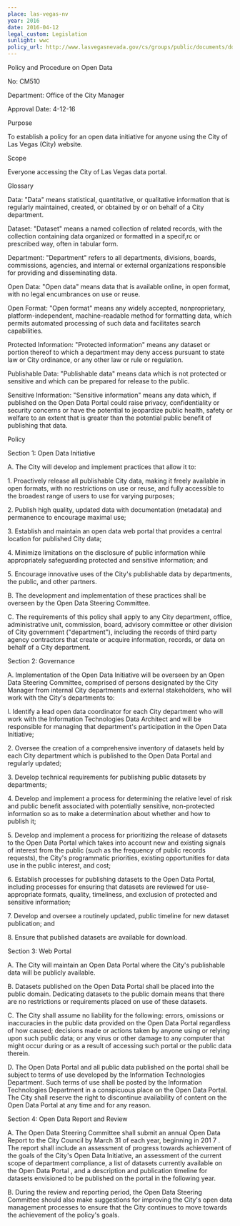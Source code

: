 ```yaml
---
place: las-vegas-nv
year: 2016
date: 2016-04-12
legal_custom: Legislation
sunlight: wwc
policy_url: http://www.lasvegasnevada.gov/cs/groups/public/documents/document/chjk/mda5/~edisp/prd009912.pdf
---
```


<p>Policy and Procedure on Open Data</p> <p>No: CM510</p> <p>Department: Office of the City Manager</p> <p>Approval Date: 4-12-16</p> <p>Purpose</p> <p>To establish a policy for an open data initiative for anyone using the City of Las Vegas (City) website.</p> <p>Scope</p> <p>Everyone accessing the City of Las Vegas data portal.</p> <p>Glossary</p> <p>Data: "Data" <span class="def-data">means statistical, quantitative, or qualitative information that is regularly maintained, created, or obtained by or on behalf of a City department.</span></p> <p>Dataset: "Dataset" means a named collection of related records, with the collection containing data organized or formatted in a specif,rc or prescribed way, often in tabular form.</p> <p>Department: "Department" refers to all departments, divisions, boards, commissions, agencies, and internal or external organizations responsible for providing and disseminating data.</p> <p>Open Data: "<span class="def-open"><span class="g-open-access">Open data" means data that is available online, in open format, with no legal encumbrances on use or reuse.</span></span></p> <p>Open Format: "<span class="g-open-formats">Open format" means any widely accepted, nonproprietary, platform-independent, machine-readable method for formatting data, which permits automated processing of such data and facilitates search capabilities.</span></p> <p>Protected Information: "Protected information" means any dataset or portion thereof to which a department may deny access pursuant to state law or City ordinance, or any other law or rule or regulation.</p> <p>Publishable Data: "Publishable data" means data which is not protected or sensitive and which can be prepared for release to the public.</p> <p>Sensitive Information: "Sensitive information" means any data which, if published on the Open Data Portal could raise privacy, confidentiality or security concerns or have the potential to jeopardize public health, safety or welfare to an extent that is greater than the potential public benefit of publishing that data.</p> <p>Policy</p> <p>Section 1: Open Data Initiative</p> <p>A. The City will develop and implement practices that allow it to:</p> <p>1. <span class="g-proactive-release">Proactìvely release all publishable City data, making it freely available in open formats, with no restrictions on use or reuse, and fully accessible to the broadest range of users to use for varying purposes;</span></p> <p>2. Publish high quality, updated data with documentation (metadata) and permanence to encourage maximal use;</p> <p>3. <span class="g-data-portals-and-websites">Establish and maintain an open data web portal that provides a central location for published City data</span>;</p> <p>4. <span class="g-build-on-precedent"><span class="g-sensitive-information">Minimize limitations on the disclosure of public information while appropriately safeguarding protected and sensitive information; and</span></p> <p>5. <span class="g-goals-and-values"><span class="g-sensitive-information">Encourage innovative uses of the City's publishable data by departments, the public, and other partners.</span></span></span></p> <p>B. The development and implementation of these practices shall be overseen by the Open Data Steering Committee.</p> <p>C. <span class="g-outside-services">The requirements of this policy shall apply to any City department, office, administrative unit, commission, board, advisory committee or other division of City government ("department"), including the records of third party agency contractors that create or acquire information, records, or data on behalf of a City department.</span></p> <p>Section 2: Governance</p> <p>A. <span class="g-oversight-authority">Implementation of the Open Data Initiative will be overseen by an Open Data Steering Committee, comprised of persons designated by the City Manager from internal City departments and external stakeholders, who will work with the City's departments </span>to:</p> <p>l. <span class="g-binding-regulations">Identify a lead open data coordinator for each City department who will work with the Information Technologies Data Architect and will be responsible for managing that department's participation in the Open Data Initiative;</span></p> <p>2. <span class="g-data-collection">Oversee the creation of a comprehensive inventory of datasets held by each City department which is published to the Open Data Portal and regularly updated;</span></p> <p>3. Develop technical requirements for publishing public datasets by departments;</p> <p>4. Develop and implement a process for determining the relative level of risk and public benefit associated with potentially sensitive, non-protected information so as to make a determination about whether and how to publish it;</p> <p>5. <span class="g-prioritization"><span class="g-public-participation">Develop and implement a process for prioritizing the release of datasets to the Open Data Portal which takes into account new and existing signals of interest from the public (such as the frequency of public records requests), the City's programmatic priorities, existing opportunities for data use in the public interest, and cost;</span></span></p> <p>6. <span class="g-thoughtful-formats"><span class="g-open-data-creation"><span class="g-data-quality">Establish processes for publishing datasets to the Open Data Portal, including processes for ensuring that datasets are reviewed for use-appropriate formats, quality, timeliness, and exclusion of protected and sensitive information;</span></span></span></p> <p>7. <span class="g-real-time-updates">Develop and oversee a routinely updated, public timeline for new dataset publication; and</span></p> <p>8. <span class="g-bulk-data">Ensure that published datasets are available for download.</span></p> <p>Section 3: Web Portal</p> <p>A. <span class="g-lists-of-holdings">The City will maintain an Open Data Portal where the City's publishable data will be publicly available.</p> <p>B. <span class="g-license-free">Datasets published on the Open Data Portal shall be placed into the public domain. Dedicating datasets to the public domain means that there are no restrictions or requirements placed on use of these datasets.</span></span></p> <p>C. The City shall assume no liability for the following: errors, omissions or inaccuracies in the public data provided on the Open Data Portal regardless of how caused; decisions made or actions taken by anyone using or relying upon such public data; or any virus or other damage to any computer that might occur during or as a result of accessing such portal or the public data therein.</p> <p>D. The Open Data Portal and all public data published on the portal shall be subject to terms of use developed by the Information Technologies Department. Such terms of use shall be posted by the Information Technologies Department in a conspicuous place on the Open Data Portal. The City shall reserve the right to discontinue availability of content on the Open Data Portal at any time and for any reason.</p> <p>Section 4: Open Data Report and Review</p> <p>A. <span class="g-future-review">The Open Data Steering Committee shall submit an annual Open Data Report to the City Council by March 31 of each year, beginning in 201 7 . The report shall include an assessment of progress towards achievement of the goals of the City's Open Data Initiative, an assessment of the current scope of department compliance, a list of datasets currently available on the Open Data Portal , and a description and publication timeline for datasets envisioned to be published on the portal in the following year</span>.</p> <p>B. During the review and reporting period, the Open Data Steering Committee should also make suggestions for improving the City's open data management processes to ensure that the City continues to move towards the achievement of the policy's goals.</p> <p/>
